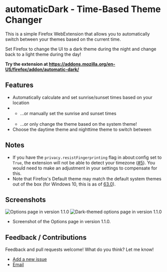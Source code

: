 # automaticDark - Time-Based Theme Changer
This is a simple Firefox WebExtension that allows you to automatically switch between your themes based on the current time.

Set Firefox to change the UI to a dark theme during the night and change back to a light theme during the day!

**Try the extension at https://addons.mozilla.org/en-US/firefox/addon/automatic-dark/**

## Features
- Automatically calculate and set sunrise/sunset times based on your location
- - ...or manually set the sunrise and sunset times
- - ...or only change the theme based on the system theme!
- Choose the daytime theme and nighttime theme to switch between

## Notes
- If you have the `privacy.resistFingerprinting` flag in about:config set to `True`, the extension will not be able to detect your timezone ([#5][issue5]). You would need to make an adjustment in your settings to compensate for this.
- Note that Firefox's Default theme may match the default system themes out of the box (for Windows 10, this is as of [63.0](https://www.mozilla.org/en-US/firefox/63.0/releasenotes/)).

## Screenshots
![Options page in version 1.1.0](https://raw.githubusercontent.com/skhzhang/time-based-themes/assets/automaticdark-options-1.1.0-1.png)
![Dark-themed options page in version 1.1.0](https://raw.githubusercontent.com/skhzhang/time-based-themes/assets/automaticdark-options-1.1.0-2.png)
- Screenshot of the Options page in version 1.1.0.

## Feedback / Contributions
Feedback and pull requests welcome! What do you think? Let me know!
- [Add a new issue](https://github.com/skhzhang/time-based-themes/issues/new)
- [Email](mailto:simonkhzhang@gmail.com)

[issue5]: https://github.com/skhzhang/time-based-themes/issues/5
